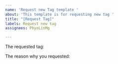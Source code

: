 ```yaml
---
name: 'Request new Tag template '
about: 'This template is for requesting new tag '
title: "[Request Tag]"
labels: Request new tag
assignees: PhyoLinMg

---
```


The requested tag: 

The reason why you requested:
